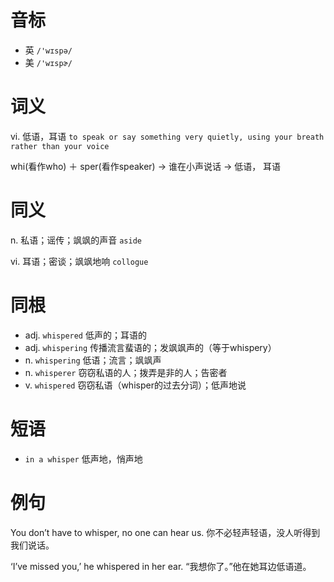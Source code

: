 # 音标

- 英 `/'wɪspə/`
- 美 `/'wɪspɚ/`

# 词义

vi. 低语，耳语
`to speak or say something very quietly, using your breath rather than your voice`



whi(看作who) ＋ sper(看作speaker) → 谁在小声说话 → 低语， 耳语

# 同义

n. 私语；谣传；飒飒的声音
`aside`

vi. 耳语；密谈；飒飒地响
`collogue`

# 同根

- adj. `whispered` 低声的；耳语的
- adj. `whispering` 传播流言蜚语的；发飒飒声的（等于whispery）
- n. `whispering` 低语；流言；飒飒声
- n. `whisperer` 窃窃私语的人；拨弄是非的人；告密者
- v. `whispered` 窃窃私语（whisper的过去分词）；低声地说

# 短语

- `in a whisper` 低声地，悄声地

# 例句

You don’t have to whisper, no one can hear us.
你不必轻声轻语，没人听得到我们说话。

‘I’ve missed you,’ he whispered in her ear.
“我想你了。”他在她耳边低语道。


